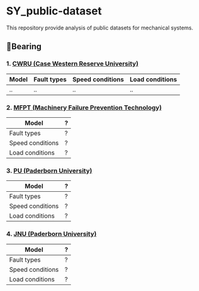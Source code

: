 # SY_public-dataset
This repository provide analysis of public datasets for mechanical systems.

## :radio_button:Bearing
### 1. [CWRU (Case Western Reserve University)](https://engineering.case.edu/bearingdatacenter/download-data-file)
|Model|Fault types|Speed conditions|Load conditions|
|------|------|------|------|
|..|..|..|..|
### 2. [MFPT (Machinery Failure Prevention Technology)](https://www.mfpt.org/fault-data-sets/)
|Model|?|
|------|---|
|Fault types|?|
|Speed conditions|?|
|Load conditions|?|
### 3. [PU (Paderborn University)](https://mb.uni-paderborn.de/en/kat/research/kat-datacenter/bearing-datacenter/data-sets-and-download)
|Model|?|
|------|---|
|Fault types|?|
|Speed conditions|?|
|Load conditions|?|
### 4. [JNU (Paderborn University)](https://mb.uni-paderborn.de/en/kat/research/kat-datacenter/bearing-datacenter/data-sets-and-download)
|Model|?|
|------|---|
|Fault types|?|
|Speed conditions|?|
|Load conditions|?|
